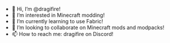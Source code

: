 - 👋 Hi, I’m @dragifire!
- 👀 I’m interested in Minecraft modding!
- 🌱 I’m currently learning to use Fabric!
- 💞️ I’m looking to collaborate on Minecraft mods and modpacks!
- 📫 How to reach me: dragifire on Discord!

<!---
dragifire/dragifire is a ✨ special ✨ repository because its `README.md` (this file) appears on your GitHub profile.
You can click the Preview link to take a look at your changes.
--->
